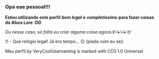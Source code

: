 ### Opa eae pessoal!!!

 
**Estou utilizando este perfil** ***bem legal*** **e** ***completíssimo*** **para fazer coisas do Alura Lore :DD**

*Ou nesse caso, só falta eu criar alguma coisa agora* *⁄(⁄ ⁄•⁄-⁄•⁄ ⁄)⁄*

⏰ - Que relógio legal! Já era tempo... 😐 (piada ruim eu sei)

Meu perfil by VeryCoolUsernaming is marked with CC0 1.0 Universal  
